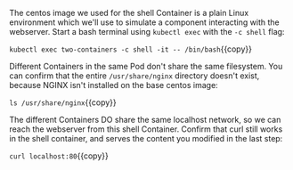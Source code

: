 
The centos image we used for the shell Container is a plain Linux environment which we'll use to simulate a component interacting with the webserver. Start a bash terminal using `kubectl exec` with the `-c shell` flag:

`kubectl exec two-containers -c shell -it -- /bin/bash`{{copy}}

Different Containers in the same Pod don't share the same filesystem. You can confirm that the entire `/usr/share/nginx` directory doesn't exist, because NGINX isn't installed on the base centos image:

`ls /usr/share/nginx`{{copy}}

The different Containers DO share the same localhost network, so we can reach the webserver from this shell Container. Confirm that curl still works in the shell container, and serves the content you modified in the last step:

`curl localhost:80`{{copy}}
